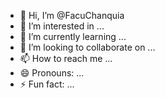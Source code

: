 - 👋 Hi, I’m @FacuChanquia
- 👀 I’m interested in ...
- 🌱 I’m currently learning ...
- 💞️ I’m looking to collaborate on ...
- 📫 How to reach me ...
- 😄 Pronouns: ...
- ⚡ Fun fact: ...

<!---
FacuChanquia/FacuChanquia is a ✨ special ✨ repository because its `README.md` (this file) appears on your GitHub profile.
You can click the Preview link to take a look at your changes.
--->
